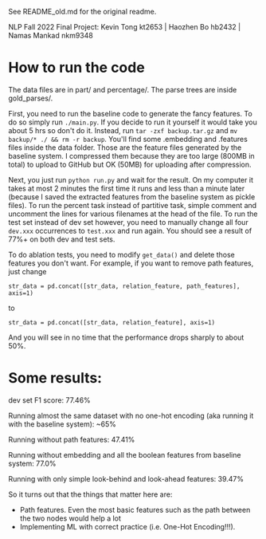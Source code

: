 See README_old.md for the original readme.

NLP Fall 2022 Final Project: Kevin Tong kt2653 | Haozhen Bo hb2432 | Namas Mankad nkm9348

# How to run the code

The data files are in part/ and percentage/. The parse trees are inside gold_parses/.

First, you need to run the baseline code to generate the fancy features. To do so simply run `./main.py`. If you decide to run it yourself it would take you about 5 hrs so don't do it. Instead, run `tar -zxf backup.tar.gz` and `mv backup/* ./ && rm -r backup`. You'll find some .embedding and .features files inside the data folder. Those are the feature files generated by the baseline system. I compressed them because they are too large (800MB in total) to upload to GitHub but OK (50MB) for uploading after compression.

Next, you just run `python run.py` and wait for the result. On my computer it takes at most 2 minutes the first time it runs and less than a minute later (because I saved the extracted features from the baseline system as pickle files). To run the percent task instead of partitive task, simple comment and uncomment the lines for various filenames at the head of the file. To run the test set instead of dev set however, you need to manually change all four `dev.xxx` occurrences to `test.xxx` and run again. You should see a result of 77%+ on both dev and test sets.

To do ablation tests, you need to modify `get_data()` and delete those features you don't want. For example, if you want to remove path features, just change

``` python3
str_data = pd.concat([str_data, relation_feature, path_features], axis=1)
```

to

``` python3
str_data = pd.concat([str_data, relation_feature], axis=1)
```

And you will see in no time that the performance drops sharply to about 50%.

# Some results:

dev set F1 score: 77.46%

Running almost the same dataset with no one-hot encoding (aka running it with the baseline system): ~65%

Running without path features: 47.41%

Running without embedding and all the boolean features from baseline system: 77.0%

Running with only simple look-behind and look-ahead features: 39.47%




So it turns out that the things that matter here are:
* Path features. Even the most basic features such as the path between the two nodes would help a lot
* Implementing ML with correct practice (i.e. One-Hot Encoding!!!).
